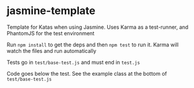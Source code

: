 # jasmine-template
Template for Katas when using Jasmine. Uses Karma as a test-runner, and PhantomJS for the test environment


Run `npm install` to get the deps and then `npm test` to run it. Karma will watch the files and run automatically

Tests go in `test/base-test.js` and must end in `test.js`

Code goes below the test. See the example class at the bottom of `test/base-test.js`
